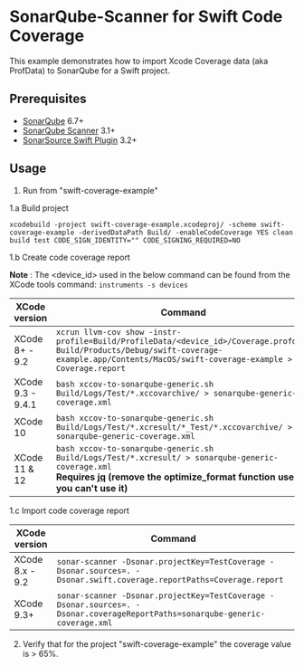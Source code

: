 # SonarQube-Scanner for Swift Code Coverage

This example demonstrates how to import Xcode Coverage data (aka ProfData) to SonarQube for a Swift project.

## Prerequisites

* [SonarQube](http://www.sonarqube.org/downloads/) 6.7+
* [SonarQube Scanner](http://docs.sonarqube.org/display/SCAN/Analyzing+with+SonarQube+Scanner) 3.1+
* [SonarSource Swift Plugin](http://redirect.sonarsource.com/plugins/swift.html) 3.2+

## Usage

1. Run from "swift-coverage-example"

1.a Build project

```shell
xcodebuild -project swift-coverage-example.xcodeproj/ -scheme swift-coverage-example -derivedDataPath Build/ -enableCodeCoverage YES clean build test CODE_SIGN_IDENTITY="" CODE_SIGNING_REQUIRED=NO
```

1.b Create code coverage report

**Note** : The <device_id> used in the below command can be found from the XCode tools command: `instruments -s devices`

XCode version | Command
--- | ---
XCode 8+ - 9.2 | `xcrun llvm-cov show -instr-profile=Build/ProfileData/<device_id>/Coverage.profdata Build/Products/Debug/swift-coverage-example.app/Contents/MacOS/swift-coverage-example > Coverage.report`
XCode 9.3 - 9.4.1 | `bash xccov-to-sonarqube-generic.sh Build/Logs/Test/*.xccovarchive/ > sonarqube-generic-coverage.xml`
XCode 10 | `bash xccov-to-sonarqube-generic.sh Build/Logs/Test/*.xcresult/*_Test/*.xccovarchive/ > sonarqube-generic-coverage.xml`
XCode 11 & 12 | `bash xccov-to-sonarqube-generic.sh Build/Logs/Test/*.xcresult/ > sonarqube-generic-coverage.xml` <br> **Requires [jq](https://stedolan.github.io/jq/) (remove the optimize_format function use if you can't use it)**

1.c Import code coverage report

XCode version | Command
--- | ---
XCode 8.x - 9.2 | `sonar-scanner -Dsonar.projectKey=TestCoverage -Dsonar.sources=. -Dsonar.swift.coverage.reportPaths=Coverage.report`
XCode 9.3+ | `sonar-scanner -Dsonar.projectKey=TestCoverage -Dsonar.sources=. -Dsonar.coverageReportPaths=sonarqube-generic-coverage.xml`

2. Verify that for the project "swift-coverage-example" the coverage value is > 65%.
